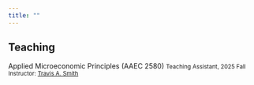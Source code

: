 ```yaml
---
title: ""
---
```


<!-- Teaching 区块 -->
<div class="teaching-page">
  <div class="left-column">
    <h2>Teaching</h2>
  </div>
  <div class="right-column">

Applied Microeconomic Principles (AAEC 2580)
<span style="font-size: smaller;">Teaching Assistant, 2025 Fall<span>
Instructor: [Travis A. Smith](https://sites.google.com/view/travisasmith/home)

  </div>
</div>

